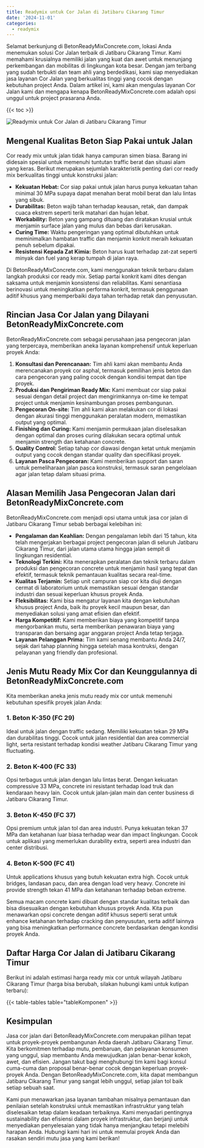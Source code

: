 ```yaml
---
title: Readymix untuk Cor Jalan di Jatibaru Cikarang Timur
date: '2024-11-01'
categories:
  - readymix
---
```


Selamat berkunjung di BetonReadyMixConcrete.com, lokasi Anda menemukan solusi Cor Jalan terbaik di Jatibaru Cikarang Timur. Kami memahami krusialnya memiliki jalan yang kuat dan awet untuk menunjang perkembangan dan mobilitas di lingkungan kota besar. Dengan jam terbang yang sudah terbukti dan team ahli yang berdedikasi, kami siap menyediakan jasa layanan Cor Jalan yang berkualitas tinggi yang cocok dengan kebutuhan project Anda. Dalam artikel ini, kami akan mengulas layanan Cor Jalan kami dan mengapa kenapa BetonReadyMixConcrete.com adalah opsi unggul untuk project prasarana Anda.

{{< toc >}}

![Readymix untuk Cor Jalan di Jatibaru Cikarang Timur](https://betoncor8.github.io/cor/harga-beton-readymix-concrete%20(4).png)

## Mengenal Kualitas Beton Siap Pakai untuk Jalan

Cor ready mix untuk jalan tidak hanya campuran simen biasa. Barang ini didesain spesial untuk memenuhi tuntutan traffic berat dan situasi alam yang keras. Berikut merupakan sejumlah karakteristik penting dari cor ready mix berkualitas tinggi untuk konstruksi jalan:

- **Kekuatan Hebat:** Cor siap pakai untuk jalan harus punya kekuatan tahan minimal 30 MPa supaya dapat menahan berat mobil berat dan lalu lintas yang sibuk.
- **Durabilitas:** Beton wajib tahan terhadap keausan, retak, dan dampak cuaca ekstrem seperti terik matahari dan hujan lebat.
- **Workability:** Beton yang gampang dituang dan diratakan krusial untuk menjamin surface jalan yang mulus dan bebas dari kerusakan.
- **Curing Time:** Waktu pengeringan yang optimal dibutuhkan untuk meminimalkan hambatan traffic dan menjamin konkrit meraih kekuatan penuh sebelum dipakai.
- **Resistensi Kepada Zat Kimia:** Beton harus kuat terhadap zat-zat seperti minyak dan fuel yang kerap tumpah di jalan raya.

Di BetonReadyMixConcrete.com, kami menggunakan teknik terbaru dalam langkah produksi cor ready mix. Setiap partai konkrit kami dites dengan saksama untuk menjamin konsistensi dan reliabilitas. Kami senantiasa berinovasi untuk meningkatkan performa konkrit, termasuk penggunaan aditif khusus yang memperbaiki daya tahan terhadap retak dan penyusutan.

## Rincian Jasa Cor Jalan yang Dilayani BetonReadyMixConcrete.com

BetonReadyMixConcrete.com sebagai perusahaan jasa pengecoran jalan yang terpercaya, memberikan aneka layanan komprehensif untuk keperluan proyek Anda:

1. **Konsultasi dan Perencanaan:** Tim ahli kami akan membantu Anda merencanakan proyek cor asphal, termasuk pemilihan jenis beton dan cara pengecoran yang paling cocok dengan kondisi tempat dan tipe proyek.
2. **Produksi dan Pengiriman Ready Mix:** Kami membuat cor siap pakai sesuai dengan detail project dan mengirimkannya on-time ke tempat project untuk menjamin kesinambungan proses pembangunan.
3. **Pengecoran On-site:** Tim ahli kami akan melakukan cor di lokasi dengan akurasi tinggi menggunakan peralatan modern, memastikan output yang optimal.
4. **Finishing dan Curing:** Kami menjamin permukaan jalan diselesaikan dengan optimal dan proses curing dilakukan secara optimal untuk menjamin strength dan ketahanan concrete.
5. **Quality Control:** Setiap tahap cor diawasi dengan ketat untuk menjamin output yang cocok dengan standar quality dan specifikasi proyek.
6. **Layanan Pasca Pengecoran:** Kami memberikan support dan saran untuk pemeliharaan jalan pasca konstruksi, termasuk saran pengelolaan agar jalan tetap dalam situasi prima.

## Alasan Memilih Jasa Pengecoran Jalan dari BetonReadyMixConcrete.com

BetonReadyMixConcrete.com menjadi opsi utama untuk jasa cor jalan di Jatibaru Cikarang Timur sebab berbagai kelebihan ini:

- **Pengalaman dan Keahlian:** Dengan pengalaman lebih dari 15 tahun, kita telah mengerjakan berbagai project pengecoran jalan di seluruh Jatibaru Cikarang Timur, dari jalan utama utama hingga jalan sempit di lingkungan residential.
- **Teknologi Terkini:** Kita menerapkan peralatan dan teknik terbaru dalam produksi dan pengecoran concrete untuk menjamin hasil yang tepat dan efektif, termasuk teknik pemantauan kualitas secara real-time.
- **Kualitas Terjamin:** Setiap unit campuran siap cor kita diuji dengan cermat di laboratorium untuk memastikan sesuai dengan standar industri dan sesuai keperluan khusus proyek Anda.
- **Fleksibilitas:** Kami bisa mengatur layanan kita dengan kebutuhan khusus project Anda, baik itu proyek kecil maupun besar, dan menyediakan solusi yang amat efisien dan efektif.
- **Harga Kompetitif:** Kami memberikan biaya yang kompetitif tanpa mengorbankan mutu, serta memberikan penawaran biaya yang transparan dan bersaing agar anggaran project Anda tetap terjaga.
- **Layanan Pelanggan Prima:** Tim kami senang membantu Anda 24/7, sejak dari tahap planning hingga setelah masa kontruksi, dengan pelayanan yang friendly dan profesional.

## Jenis Mutu Ready Mix Cor dan Keunggulannya di BetonReadyMixConcrete.com

Kita memberikan aneka jenis mutu ready mix cor untuk memenuhi kebutuhan spesifik proyek jalan Anda:

### 1\. Beton K-350 (FC 29)

Ideal untuk jalan dengan traffic sedang. Memiliki kekuatan tekan 29 MPa dan durabilitas tinggi. Cocok untuk jalan residential dan area commercial light, serta resistant terhadap kondisi weather Jatibaru Cikarang Timur yang fluctuating.

### 2\. Beton K-400 (FC 33)

Opsi terbagus untuk jalan dengan lalu lintas berat. Dengan kekuatan compressive 33 MPa, concrete ini resistant terhadap load truk dan kendaraan heavy lain. Cocok untuk jalan-jalan main dan center business di Jatibaru Cikarang Timur.

### 3\. Beton K-450 (FC 37)

Opsi premium untuk jalan tol dan area industri. Punya kekuatan tekan 37 MPa dan ketahanan luar biasa terhadap wear dan impact lingkungan. Cocok untuk aplikasi yang memerlukan durability extra, seperti area industri dan center distribusi.

### 4\. Beton K-500 (FC 41)

Untuk applications khusus yang butuh kekuatan extra high. Cocok untuk bridges, landasan pacu, dan area dengan load very heavy. Concrete ini provide strength tekan 41 MPa dan ketahanan terhadap beban extreme.

Semua macam concrete kami dibuat dengan standar kualitas terbaik dan bisa disesuaikan dengan kebutuhan khusus proyek Anda. Kita pun menawarkan opsi concrete dengan aditif khusus seperti serat untuk enhance ketahanan terhadap cracking dan penyusutan, serta aditif lainnya yang bisa meningkatkan performance concrete berdasarkan dengan kondisi proyek Anda.

## Daftar Harga Cor Jalan di Jatibaru Cikarang Timur

Berikut ini adalah estimasi harga ready mix cor untuk wilayah Jatibaru Cikarang Timur (harga bisa berubah, silakan hubungi kami untuk kutipan terbaru):

{{< table-tables table="tableKomponen" >}}

## Kesimpulan

Jasa cor jalan dari BetonReadyMixConcrete.com merupakan pilihan tepat untuk proyek-proyek pembangunan Anda daerah Jatibaru Cikarang Timur. Kita berkomitmen terhadap mutu, pembaruan, dan pelayanan konsumen yang unggul, siap membantu Anda mewujudkan jalan benar-benar kokoh, awet, dan efisien. Jangan takut bagi menghubungi tim kami bagi konsul cuma-cuma dan proposal benar-benar cocok dengan keperluan proyek-proyek Anda. Dengan BetonReadyMixConcrete.com, kita dapat membangun Jatibaru Cikarang Timur yang sangat lebih unggul, setiap jalan tol baik setiap sebuah saat.

Kami pun menawarkan jasa layanan tambahan misalnya pemantauan dan penilaian setelah konstruksi untuk memastikan infrastruktur yang telah diselesaikan tetap dalam keadaan terbaiknya. Kami menyadari pentingnya sustainability dan efisiensi dalam proyek infrastruktur, dan berjanji untuk menyediakan penyelesaian yang tidak hanya menjangkau tetapi melebihi harapan Anda. Hubungi kami hari ini untuk memulai proyek Anda dan rasakan sendiri mutu jasa yang kami berikan!

